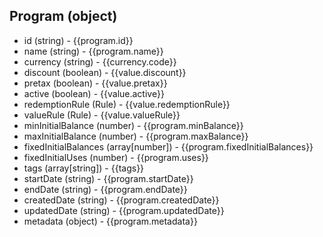 ## Program (object)
+ id (string) - {{program.id}}
+ name (string) - {{program.name}}
+ currency (string) - {{currency.code}}
+ discount (boolean) - {{value.discount}}
+ pretax (boolean) - {{value.pretax}}
+ active (boolean) - {{value.active}}
+ redemptionRule (Rule) - {{value.redemptionRule}}
+ valueRule (Rule) - {{value.valueRule}}
+ minInitialBalance (number) - {{program.minBalance}}
+ maxInitialBalance (number) - {{program.maxBalance}}
+ fixedInitialBalances (array[number]) - {{program.fixedInitialBalances}}
+ fixedInitialUses (number) - {{program.uses}}
+ tags (array[string]) - {{tags}}
+ startDate (string) - {{program.startDate}}
+ endDate (string) - {{program.endDate}}
+ createdDate (string) - {{program.createdDate}}
+ updatedDate (string) - {{program.updatedDate}}
+ metadata (object) - {{program.metadata}}
